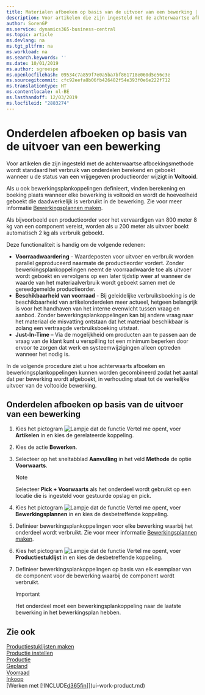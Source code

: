 ```yaml
---
title: Materialen afboeken op basis van de uitvoer van een bewerking | Microsoft Docs
description: Voor artikelen die zijn ingesteld met de achterwaartse afboekingsmethode wordt standaard het verbruik van onderdelen berekend en geboekt wanneer u de status van een vrijgegeven productieorder wijzigt in **Voltooid**. Zie voor meer informatie Afboekingsmethode.
author: SorenGP
ms.service: dynamics365-business-central
ms.topic: article
ms.devlang: na
ms.tgt_pltfrm: na
ms.workload: na
ms.search.keywords: ''
ms.date: 10/01/2019
ms.author: sgroespe
ms.openlocfilehash: 09534c7a859f7e0a5ba7bf861718e060d5e56c3e
ms.sourcegitcommit: cfc92eefa8b06fb426482f54e393f0e6e222f712
ms.translationtype: HT
ms.contentlocale: nl-BE
ms.lasthandoff: 12/03/2019
ms.locfileid: "2883274"
---
```

# <a name="flush-components-according-to-operation-output"></a>Onderdelen afboeken op basis van de uitvoer van een bewerking
Voor artikelen die zijn ingesteld met de achterwaartse afboekingsmethode wordt standaard het verbruik van onderdelen berekend en geboekt wanneer u de status van een vrijgegeven productieorder wijzigt in **Voltooid**.  

Als u ook bewerkingsplankoppelingen definieert, vinden berekening en boeking plaats wanneer elke bewerking is voltooid en wordt de hoeveelheid geboekt die daadwerkelijk is verbruikt in de bewerking. Zie voor meer informatie [Bewerkingsplannen maken](production-how-to-create-routings.md).  

Als bijvoorbeeld een productieorder voor het vervaardigen van 800 meter 8 kg van een component vereist, worden als u 200 meter als uitvoer boekt automatisch 2 kg als verbruik geboekt.  

Deze functionaliteit is handig om de volgende redenen:  

-   **Voorraadwaardering** - Waardeposten voor uitvoer en verbruik worden parallel geproduceerd naarmate de productieorder vordert. Zonder bewerkingsplankoppelingen neemt de voorraadwaarde toe als uitvoer wordt geboekt en vervolgens op een later tijdstip weer af wanneer de waarde van het materiaalverbruik wordt geboekt samen met de gereedgemelde productieorder.  
-   **Beschikbaarheid van voorraad** - Bij geleidelijke verbruiksboeking is de beschikbaarheid van artikelonderdelen meer actueel, hetgeen belangrijk is voor het handhaven van het interne evenwicht tussen vraag en aanbod. Zonder bewerkingsplankoppelingen kan bij andere vraag naar het materiaal de misvatting ontstaan dat het materiaal beschikbaar is zolang een vertraagde verbruiksboeking uitstaat.  
-   **Just-In-Time** – Via de mogelijkheid om producten aan te passen aan de vraag van de klant kunt u verspilling tot een minimum beperken door ervoor te zorgen dat werk en systeemwijzigingen alleen optreden wanneer het nodig is.  

In de volgende procedure ziet u hoe achterwaarts afboeken en bewerkingsplankoppelingen kunnen worden gecombineerd zodat het aantal dat per bewerking wordt afgeboekt, in verhouding staat tot de werkelijke uitvoer van de voltooide bewerking.  

## <a name="to-flush-components-according-to-operation-output"></a>Onderdelen afboeken op basis van de uitvoer van een bewerking  
1.  Kies het pictogram ![Lampje dat de functie Vertel me opent](media/ui-search/search_small.png "Vertel me wat u wilt doen"), voer **Artikelen** in en kies de gerelateerde koppeling.  
2.  Kies de actie **Bewerken**.  
3.  Selecteer op het sneltabblad **Aanvulling** in het veld **Methode** de optie **Voorwaarts**.  

    > [!NOTE]  
    >  Selecteer **Pick + Voorwaarts** als het onderdeel wordt gebruikt op een locatie die is ingesteld voor gestuurde opslag en pick.  

4.  Kies het pictogram ![Lampje dat de functie Vertel me opent](media/ui-search/search_small.png "Vertel me wat u wilt doen"), voer **Bewerkingsplannen** in en kies de desbetreffende koppeling.  
5.  Definieer bewerkingsplankoppelingen voor elke bewerking waarbij het onderdeel wordt verbruikt. Zie voor meer informatie [Bewerkingsplannen maken](production-how-to-create-routings.md).  
6.  Kies het pictogram ![Lampje dat de functie Vertel me opent](media/ui-search/search_small.png "Vertel me wat u wilt doen"), voer **Productiestuklijst** in en kies de desbetreffende koppeling.  
7.  Definieer bewerkingsplankoppelingen op basis van elk exemplaar van de component voor de bewerking waarbij de component wordt verbruikt.

    > [!IMPORTANT]  
    >  Het onderdeel moet een bewerkingsplankoppeling naar de laatste bewerking in het bewerkingsplan hebben.  

## <a name="see-also"></a>Zie ook  
[Productiestuklijsten maken](production-how-to-create-production-boms.md)  
[Productie instellen](production-configure-production-processes.md)  
[Productie](production-manage-manufacturing.md)    
[Gepland](production-planning.md)   
[Voorraad](inventory-manage-inventory.md)  
[Inkoop](purchasing-manage-purchasing.md)  
[Werken met [!INCLUDE[d365fin](includes/d365fin_md.md)]](ui-work-product.md)
